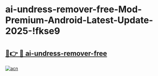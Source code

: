 # ai-undress-remover-free-Mod-Premium-Android-Latest-Update-2025-!fkse9

# <h2><a href="https://qkbx9y.esa.edu.pl?title=ai-undress-remover-free&ref=fkse9">🔗👉 🔴 ai-undress-remover-free</a></h2>

[![acn](https://github.com/user-attachments/assets/0f9c940e-d8b0-45ae-aac7-cd30a18b3e1c)](https://qkbx9y.esa.edu.pl?title=ai-undress-remover-free&ref=fkse9)

